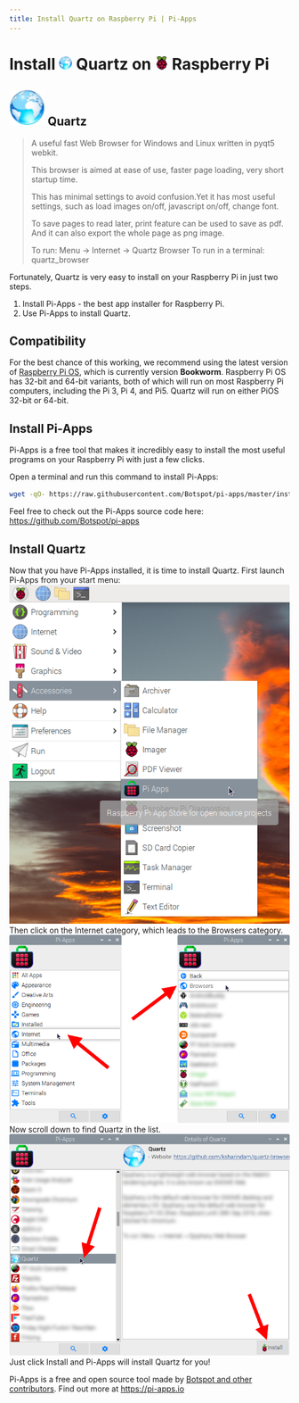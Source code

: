 ```yaml
---
title: Install Quartz on Raspberry Pi | Pi-Apps
---
```

<div class="simple-install-content content">

# Install <img src="/img/app-icons/Quartz/icon-64.png" height=24> Quartz on <img src=/img/other-icons/raspberrypi-icon.svg height=24> Raspberry Pi

## <img src="/img/app-icons/Quartz/icon-64.png"> Quartz
> A useful fast Web Browser for Windows and Linux written in pyqt5 webkit.
> 
> This browser is aimed at ease of use, faster page loading, very short startup time.
> 
> This has minimal settings to avoid confusion.Yet it has most useful settings, such as load images on/off, javascript on/off, change font.
> 
> To save pages to read later, print feature can be used to save as pdf. And it can also export the whole page as png image.
> 
> To run: Menu -> Internet -> Quartz Browser
> To run in a terminal: quartz_browser

Fortunately, Quartz is very easy to install on your Raspberry Pi in just two steps.
1. Install Pi-Apps - the best app installer for Raspberry Pi.
2. Use Pi-Apps to install Quartz.
</div>
<div class="simple-install-content content">

## Compatibility
For the best chance of this working, we recommend using the latest version of [Raspberry Pi OS](https://www.raspberrypi.com/software/), which is currently version **Bookworm**.
Raspberry Pi OS has 32-bit and 64-bit variants, both of which will run on most Raspberry Pi computers, including the Pi 3, Pi 4, and Pi5.
Quartz will run on either PiOS 32-bit or 64-bit.
</div>
<div class="simple-install-content content">

## Install Pi-Apps

Pi-Apps is a free tool that makes it incredibly easy to install the most useful programs on your Raspberry Pi with just a few clicks.

Open a terminal and run this command to install Pi-Apps:
```bash
wget -qO- https://raw.githubusercontent.com/Botspot/pi-apps/master/install | bash
```
Feel free to check out the Pi-Apps source code here: https://github.com/Botspot/pi-apps
</div>
<div class="simple-install-content content">

## Install Quartz

Now that you have Pi-Apps installed, it is time to install Quartz.
First launch Pi-Apps from your start menu:
<img src="/img/start-menu.png">
Then click on the Internet category, which leads to the Browsers category.
<img src="/img/category-selections/Browsers.png">
Now scroll down to find Quartz in the list.
<img src="/img/app-icons/Quartz/app-selection.png">
Just click Install and Pi-Apps will install Quartz for you!
</div>
<div class="simple-install-content content">

Pi-Apps is a free and open source tool made by [Botspot and other contributors](/about/#contributors). Find out more at https://pi-apps.io
</div>
